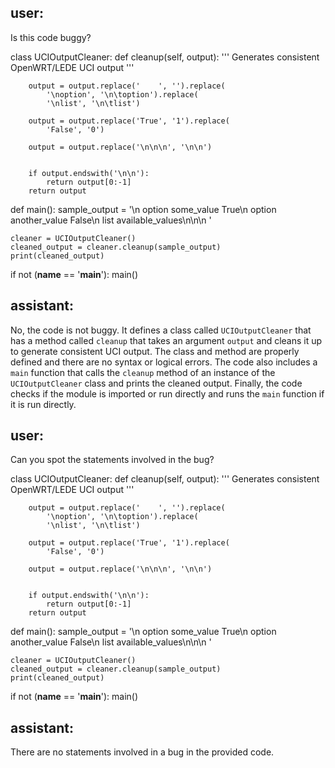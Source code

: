 ## user:
Is this code buggy?



















class UCIOutputCleaner:
    def cleanup(self, output):
        '''
        Generates consistent OpenWRT/LEDE UCI output
        '''
        
        output = output.replace('    ', '').replace(
            '\noption', '\n\toption').replace(
            '\nlist', '\n\tlist')
        
        output = output.replace('True', '1').replace(
            'False', '0')
        
        output = output.replace('\n\n\n', '\n\n')
        
        
        if output.endswith('\n\n'):
            return output[0:-1]
        return output

def main():
    sample_output = '\n    option some_value     True\n    option another_value  False\n    list  available_values\n\n\n    '
    
    
    
    
    
    
    cleaner = UCIOutputCleaner()
    cleaned_output = cleaner.cleanup(sample_output)
    print(cleaned_output)

if not (__name__ == '__main__'):
    main()

## assistant:
No, the code is not buggy. It defines a class called `UCIOutputCleaner` that has a method called `cleanup` that takes an argument `output` and cleans it up to generate consistent UCI output. The class and method are properly defined and there are no syntax or logical errors. The code also includes a `main` function that calls the `cleanup` method of an instance of the `UCIOutputCleaner` class and prints the cleaned output. Finally, the code checks if the module is imported or run directly and runs the `main` function if it is run directly.

## user:
Can you spot the statements involved in the bug?



















class UCIOutputCleaner:
    def cleanup(self, output):
        '''
        Generates consistent OpenWRT/LEDE UCI output
        '''
        
        output = output.replace('    ', '').replace(
            '\noption', '\n\toption').replace(
            '\nlist', '\n\tlist')
        
        output = output.replace('True', '1').replace(
            'False', '0')
        
        output = output.replace('\n\n\n', '\n\n')
        
        
        if output.endswith('\n\n'):
            return output[0:-1]
        return output

def main():
    sample_output = '\n    option some_value     True\n    option another_value  False\n    list  available_values\n\n\n    '
    
    
    
    
    
    
    cleaner = UCIOutputCleaner()
    cleaned_output = cleaner.cleanup(sample_output)
    print(cleaned_output)

if not (__name__ == '__main__'):
    main()

## assistant:
There are no statements involved in a bug in the provided code.

